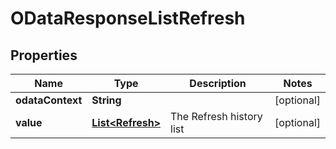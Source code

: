 
# ODataResponseListRefresh

## Properties
Name | Type | Description | Notes
------------ | ------------- | ------------- | -------------
**odataContext** | **String** |  |  [optional]
**value** | [**List&lt;Refresh&gt;**](Refresh.md) | The Refresh history list |  [optional]



